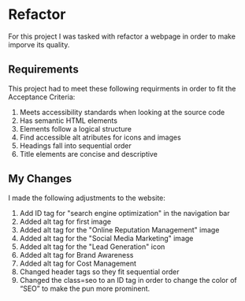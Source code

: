 # Refactor
For this project I was tasked with refactor a webpage in order to make imporve its quality.

## Requirements
This project had to meet these following requirments in order to fit the Acceptance Criteria:
1. Meets accessibility standards when looking at the source code
1. Has semantic HTML elements
1. Elements follow a logical structure
1. Find accessible alt atributes for icons and images
1. Headings fall into sequential order
1. Title elements are concise and descriptive

## My Changes
I made the following adjustments to the website:
1. Add ID tag for "search engine optimization" in the navigation bar
1. Added alt tag for first image
1. Added alt tag for the "Online Reputation Management" image
1. Added alt tag for the "Social Media Marketing" image
1. Added alt tag for the "Lead Generation" icon  
1. Added alt tag for Brand Awareness
1. Added alt tag for Cost Management
1. Changed header tags so they fit sequential order
1. Changed the class=seo to an ID tag in order to change the color of “SEO” to make the pun more prominent.
